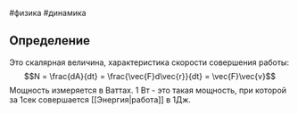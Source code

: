 #физика #динамика 
## Определение
Это скалярная величина, характеристика скорости совершения работы: $$N = \frac{dA}{dt} = \frac{\vec{F}d\vec{r}}{dt} = \vec{F}\vec{v}$$
Мощность измеряется в Ваттах. 1 Вт - это такая мощность, при которой за 1сек совершается [[Энергия|работа]] в 1Дж.